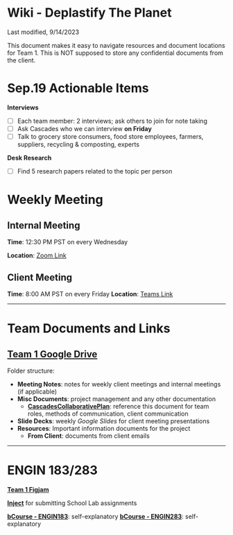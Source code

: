 # Wiki - Deplastify The Planet
Last modified, 9/14/2023

This document makes it easy to navigate resources and document locations for Team 1. This is NOT supposed to store any confidential documents from the client. 

# Sep.19 Actionable Items
**Interviews**
- [ ] Each team member: 2 interviews; ask others to join for note taking
- [ ] Ask Cascades who we can interview **on Friday**
- [ ] Talk to grocery store consumers, food store employees, farmers, suppliers, recycling & composting, experts

**Desk Research**
- [ ] Find 5 research papers related to the topic per person


# Weekly Meeting
## Internal Meeting
**Time**: 12:30 PM PST on every Wednesday

**Location**: [Zoom Link](https://berkeley.zoom.us/j/92093130873)

## Client Meeting
**Time**: 8:00 AM PST on every Friday
**Location**: [Teams Link](https://teams.microsoft.com/l/meetup-join/19%3ameeting_ZDgxZTU3MDYtNTc4ZC00MmJhLTk5NjEtZDg0OGNiNmNjNGM1%40thread.v2/0?context=%7b%22Tid%22%3a%22a866874a-d0e3-4a03-a79d-4c893ab51296%22%2c%22Oid%22%3a%224eb4c4e8-8cad-4cc8-8ddd-e1bd4dda7628%22%7d)

---

# Team Documents and Links
## [Team 1 Google Drive](https://drive.google.com/drive/folders/1PDqxZtpeOi813AJrmDiY6HD1R1iOvQEK)
Folder structure: 
- **Meeting Notes**: notes for weekly client meetings and internal meetings (if applicable)
- **Misc Documents**: project management and any other documentation
    - **[CascadesCollaborativePlan](https://docs.google.com/document/d/1w46QnvP1ylPyCG71r593D_U1WQ6PHnUq/edit)**: reference this document for team roles, methods of communication, client communication
- **Slide Decks**: weekly _Google Slides_ for client meeting presentations
- **Resources**: Important information documents for the project
    - **From Client**: documents from client emails

---

# ENGIN 183/283
**[Team 1 Figjam](https://www.figma.com/file/lrlvVPdnpMuoxEDLLUpcPp/Team-1---Cascades?type=whiteboard&node-id=0-1&t=8WiBsdKia6Hst7si-0)**

**[Inject](https://inject.theschoolab.com/signin)** for submitting School Lab assignments

**[bCourse - ENGIN183](https://bcourses.berkeley.edu/courses/1529574)**: self-explanatory
**[bCourse - ENGIN283](https://bcourses.berkeley.edu/courses/1529574)**: self-explanatory
